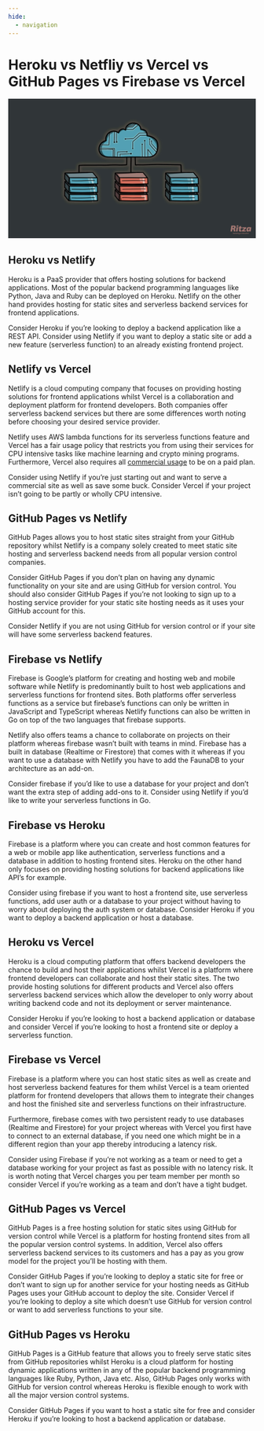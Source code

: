 ```yaml
---
hide:
  - navigation
---
```


# Heroku vs Netfliy vs Vercel vs GitHub Pages vs Firebase vs Vercel

![](./assets/heroku-vs/heroku-vs-do.jpg)

## Heroku vs Netlify
Heroku is a PaaS provider that offers hosting solutions for backend applications. Most of the popular backend programming languages like Python, Java and Ruby can be deployed on Heroku. Netlify on the other hand provides hosting for static sites and serverless backend services for frontend applications. 

Consider Heroku if you’re looking to deploy a backend application like a REST API. 
Consider using Netlify if you want to deploy a static site or add a new feature (serverless function) to an already existing frontend project.

## Netlify vs Vercel
Netlify is a cloud computing company that focuses on providing hosting solutions for frontend applications whilst Vercel is a collaboration and deployment platform for frontend developers. Both companies offer serverless backend services but there are some differences worth noting before choosing your desired service provider.

Netlify uses AWS lambda functions for its serverless functions feature and Vercel has a fair usage policy that restricts you from using their services for CPU intensive tasks like machine learning and crypto mining programs. Furthermore, Vercel also requires all [commercial usage](https://vercel.com/docs/platform/fair-use-policy#commercial-usage) to be on a paid plan. 

Consider using Netlify if you’re just starting out and want to serve a commercial site as well as save some buck. Consider Vercel if your project isn’t going to be partly or wholly CPU intensive.

## GitHub Pages vs Netlify
GitHub Pages allows you to host static sites straight from your GitHub repository whilst Netlify is a company solely created to meet static site hosting and serverless backend needs from all popular version control companies.

Consider GitHub Pages if you don’t plan on having any dynamic functionality on your site and are using GitHub for version control. You should also consider GitHub Pages if you’re not looking to sign up to a hosting service provider for your static site hosting needs as it uses your GitHub account for this. 

Consider Netlify if you are not using GitHub for version control or if your site will have some serverless backend features.

## Firebase vs Netlify
Firebase is Google’s platform for creating and hosting web and mobile software while Netlify is predominantly built to host web applications and serverless functions for frontend sites. Both platforms offer serverless functions as a service but firebase’s functions can only be written in JavaScript and TypeScript whereas Netlify functions can also be written in Go on top of the two languages that firebase supports. 

Netlify also offers teams a chance to collaborate on projects on their platform whereas firebase wasn’t built with teams in mind. Firebase has a built in database (Realtime or Firestore) that comes with it whereas if you want to use a database with Netlify you have to add the FaunaDB to your architecture as an add-on. 

Consider firebase if you’d like to use a database for your project and don’t want the extra step of adding add-ons to it. Consider using Netlify if you’d like to write your serverless functions in Go.

## Firebase vs Heroku 
Firebase is a platform where you can create and host common features for a web or mobile app like authentication, serverless functions and a database in addition to hosting frontend sites. Heroku on the other hand only focuses on providing hosting solutions for backend applications like API’s for example. 

Consider using firebase if you want to host a frontend site, use serverless functions, add user auth or a database to your project without having to worry about deploying the auth system or database. Consider Heroku if you want to deploy a backend application or host a database.

## Heroku vs Vercel
Heroku is a cloud computing platform that offers backend developers the chance to build and host their applications whilst Vercel is a platform where frontend developers can collaborate and host their static sites. The two provide hosting solutions for different products and Vercel also offers serverless backend services which allow the developer to only worry about writing backend code and not its deployment or server maintenance.

Consider Heroku if you’re looking to host a backend application or database and consider Vercel if you’re looking to host a frontend site or deploy a serverless function.

## Firebase vs Vercel
Firebase is a platform where you can host static sites as well as create and host serverless backend features for them whilst Vercel is a team oriented platform for frontend developers that allows them to integrate their changes and host the finished site and serverless functions on their infrastructure. 

Furthermore, firebase comes with two persistent ready to use databases (Realtime and Firestore) for your project whereas with Vercel you first have to connect to an external database, if you need one which might be in a different region than your app thereby introducing a latency risk. 

Consider using Firebase if you’re not working as a team or need to get a database working for your project as fast as possible with no latency risk. It is worth noting that Vercel charges you per team member per month so consider Vercel if you’re working as a team and don’t have a tight budget. 

## GitHub Pages vs Vercel
GitHub Pages is a free hosting solution for static sites using GitHub for version control while Vercel is a platform for hosting frontend sites from all the popular version control systems. In addition, Vercel also offers serverless backend services to its customers and has a pay as you grow model for the project you’ll be hosting with them.

Consider GitHub Pages if you’re looking to deploy a static site for free or don’t want to sign up for another service for your hosting needs as GitHub Pages uses your GitHub account to deploy the site. Consider Vercel if you’re looking to deploy a site which doesn’t use GitHub for version control or want to add serverless functions to your site. 

## GitHub Pages vs Heroku
GitHub Pages is a GitHub feature that allows you to freely serve static sites from GitHub repositories whilst Heroku is a cloud platform for hosting dynamic applications written in any of the popular backend programming languages like Ruby, Python, Java etc. Also, GitHub Pages only works with GitHub for version control whereas Heroku is flexible enough to work with all the major version control systems. 

Consider GitHub Pages if you want to host a static site for free and consider Heroku if you’re looking to host a backend application or database.
